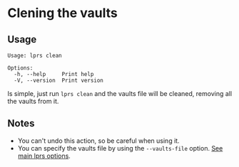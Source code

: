 # Clening the vaults

## Usage

```
Usage: lprs clean

Options:
  -h, --help     Print help
  -V, --version  Print version
```

Is simple, just run `lprs clean` and the vaults file will be cleaned, removing
all the vaults from it.

## Notes
- You can't undo this action, so be careful when using it.
- You can specify the vaults file by using the `--vaults-file` option. [See main
  lprs options](./index.html).

